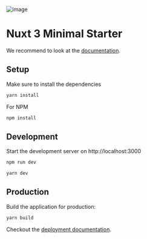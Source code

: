 ![image](https://user-images.githubusercontent.com/99116369/201855609-5f8446db-1b03-4889-bf89-e1b7513977dc.png)

# Nuxt 3 Minimal Starter

We recommend to look at the [documentation](https://v3.nuxtjs.org).

## Setup

Make sure to install the dependencies

```bash
yarn install
```
For NPM
```bash
npm install
```

## Development

Start the development server on http://localhost:3000

```bash
npm run dev
```
```bash
yarn dev
```

## Production

Build the application for production:

```bash
yarn build
```

Checkout the [deployment documentation](https://v3.nuxtjs.org/docs/deployment).
